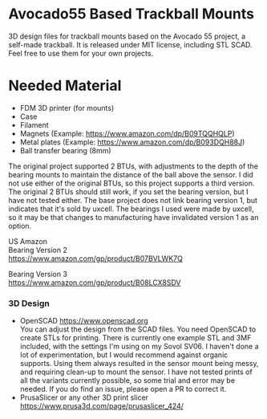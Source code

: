 # Avocado55 Based Trackball Mounts

3D design files for trackball mounts based on the Avocado 55 project, a self-made trackball. It is released under MIT license, including STL SCAD. Feel free to use them for your own projects.

# Needed Material
- FDM 3D printer (for mounts)
- Case
- Filament
- Magnets (Example: https://www.amazon.com/dp/B09TQQHQLP)
- Metal plates (Example: https://www.amazon.com/dp/B093DQH88J)
- Ball transfer bearing (8mm)<br />

The original project supported 2 BTUs, with adjustments to the depth of the bearing mounts to maintain the distance of the ball above the sensor. I did not use either of the original BTUs, so this project supports a third version. The original 2 BTUs should still work, if you set the bearing version, but I have not tested either. The base project does not link bearing version 1, but indicates that it's sold by uxcell. The bearings I used were made by uxcell, so it may be that changes to manufacturing have invalidated version 1 as an option.

US Amazon<br />
Bearing Version 2<br />
https://www.amazon.com/gp/product/B07BVLWK7Q<br />

Bearing Version 3<br />
https://www.amazon.com/gp/product/B08LCX8SDV<br />

### 3D Design
- OpenSCAD 
https://www.openscad.org<br />
You can adjust the design from the SCAD files. You need OpenSCAD to create STLs for printing. There is currently one example STL and 3MF included, with the settings I'm using on my Sovol SV06. I haven't done a lot of experimentation, but I would recommend against organic supports. Using them always resulted in the sensor mount being messy, and requiring clean-up to mount the sensor. I have not tested prints of all the variants currently possible, so some trial and error may be needed. If you do find an issue, please open a PR to correct it.
- PrusaSlicer or any other 3D print slicer
https://www.prusa3d.com/page/prusaslicer_424/
